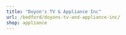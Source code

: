 ```yaml
---
title: "Doyon's TV & Appliance Inc"
url: /bedford/doyons-tv-and-appliance-inc/
shop: appliance
---
```

